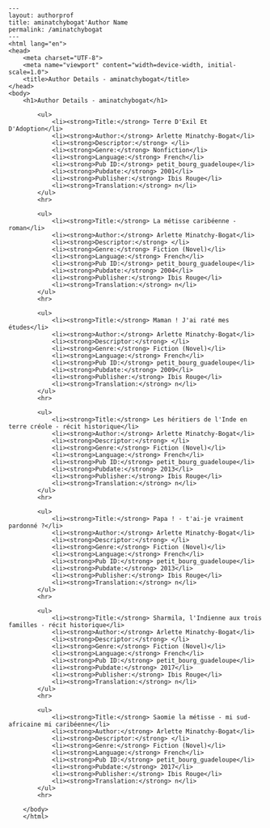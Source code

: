 
    ---
    layout: authorprof
    title: aminatchybogat'Author Name 
    permalink: /aminatchybogat
    ---
    <html lang="en">
    <head>
        <meta charset="UTF-8">
        <meta name="viewport" content="width=device-width, initial-scale=1.0">
        <title>Author Details - aminatchybogat</title>
    </head>
    <body>
        <h1>Author Details - aminatchybogat</h1>
        
            <ul>
                <li><strong>Title:</strong> Terre D'Exil Et D'Adoption</li>
                <li><strong>Author:</strong> Arlette Minatchy-Bogat</li>
                <li><strong>Descriptor:</strong> </li>
                <li><strong>Genre:</strong> Nonfiction</li>
                <li><strong>Language:</strong> French</li>
                <li><strong>Pub ID:</strong> petit_bourg_guadeloupe</li>
                <li><strong>Pubdate:</strong> 2001</li>
                <li><strong>Publisher:</strong> Ibis Rouge</li>
                <li><strong>Translation:</strong> n</li>
            </ul>
            <hr>
            
            <ul>
                <li><strong>Title:</strong> La métisse caribéenne - roman</li>
                <li><strong>Author:</strong> Arlette Minatchy-Bogat</li>
                <li><strong>Descriptor:</strong> </li>
                <li><strong>Genre:</strong> Fiction (Novel)</li>
                <li><strong>Language:</strong> French</li>
                <li><strong>Pub ID:</strong> petit_bourg_guadeloupe</li>
                <li><strong>Pubdate:</strong> 2004</li>
                <li><strong>Publisher:</strong> Ibis Rouge</li>
                <li><strong>Translation:</strong> n</li>
            </ul>
            <hr>
            
            <ul>
                <li><strong>Title:</strong> Maman ! J'ai raté mes études</li>
                <li><strong>Author:</strong> Arlette Minatchy-Bogat</li>
                <li><strong>Descriptor:</strong> </li>
                <li><strong>Genre:</strong> Fiction (Novel)</li>
                <li><strong>Language:</strong> French</li>
                <li><strong>Pub ID:</strong> petit_bourg_guadeloupe</li>
                <li><strong>Pubdate:</strong> 2009</li>
                <li><strong>Publisher:</strong> Ibis Rouge</li>
                <li><strong>Translation:</strong> n</li>
            </ul>
            <hr>
            
            <ul>
                <li><strong>Title:</strong> Les héritiers de l'Inde en terre créole - récit historique</li>
                <li><strong>Author:</strong> Arlette Minatchy-Bogat</li>
                <li><strong>Descriptor:</strong> </li>
                <li><strong>Genre:</strong> Fiction (Novel)</li>
                <li><strong>Language:</strong> French</li>
                <li><strong>Pub ID:</strong> petit_bourg_guadeloupe</li>
                <li><strong>Pubdate:</strong> 2013</li>
                <li><strong>Publisher:</strong> Ibis Rouge</li>
                <li><strong>Translation:</strong> n</li>
            </ul>
            <hr>
            
            <ul>
                <li><strong>Title:</strong> Papa ! - t'ai-je vraiment pardonné ?</li>
                <li><strong>Author:</strong> Arlette Minatchy-Bogat</li>
                <li><strong>Descriptor:</strong> </li>
                <li><strong>Genre:</strong> Fiction (Novel)</li>
                <li><strong>Language:</strong> French</li>
                <li><strong>Pub ID:</strong> petit_bourg_guadeloupe</li>
                <li><strong>Pubdate:</strong> 2013</li>
                <li><strong>Publisher:</strong> Ibis Rouge</li>
                <li><strong>Translation:</strong> n</li>
            </ul>
            <hr>
            
            <ul>
                <li><strong>Title:</strong> Sharmila, l'Indienne aux trois familles - récit historique</li>
                <li><strong>Author:</strong> Arlette Minatchy-Bogat</li>
                <li><strong>Descriptor:</strong> </li>
                <li><strong>Genre:</strong> Fiction (Novel)</li>
                <li><strong>Language:</strong> French</li>
                <li><strong>Pub ID:</strong> petit_bourg_guadeloupe</li>
                <li><strong>Pubdate:</strong> 2017</li>
                <li><strong>Publisher:</strong> Ibis Rouge</li>
                <li><strong>Translation:</strong> n</li>
            </ul>
            <hr>
            
            <ul>
                <li><strong>Title:</strong> Saomie la métisse - mi sud-africaine mi caribéenne</li>
                <li><strong>Author:</strong> Arlette Minatchy-Bogat</li>
                <li><strong>Descriptor:</strong> </li>
                <li><strong>Genre:</strong> Fiction (Novel)</li>
                <li><strong>Language:</strong> French</li>
                <li><strong>Pub ID:</strong> petit_bourg_guadeloupe</li>
                <li><strong>Pubdate:</strong> 2017</li>
                <li><strong>Publisher:</strong> Ibis Rouge</li>
                <li><strong>Translation:</strong> n</li>
            </ul>
            <hr>
            
        </body>
        </html>
        